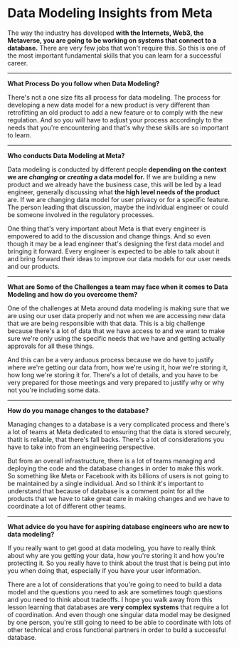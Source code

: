 # **Data Modeling Insights from Meta**

The way the industry has developed **with the Internets, Web3, the Metaverse, you are going to be working on systems that connect to a database.** There are very few jobs that won't require this. So this is one of the most important fundamental skills that you can learn for a successful career.

---

**What Process Do you follow when Data Modeling?**

There's not a one size fits all process for data modeling. The process for developing a new data model for a new product is very different than retrofitting an old product to add a new feature or to comply with the new regulation. And so you will have to adjust your process accordingly to the needs that you're encountering and that's why these skills are so important to learn.

---

**Who conducts Data Modeling at Meta?**

Data modeling is conducted by different people **depending on the context we are *changing* or *creating* a data model for.** If we are building a new product and we already have the business case, this will be led by a lead engineer, generally discussing what **the high level needs of the product** are. If we are changing data model for user privacy or for a specific feature. The person leading that discussion, maybe the individual engineer or could be someone involved in the regulatory processes.

One thing that's very important about Meta is that every engineer is empowered to add to the discussion and change things. And so even though it may be a lead engineer that's designing the first data model and bringing it forward. Every engineer is expected to be able to talk about it and bring forward their ideas to improve our data models for our user needs and our products.

---

**What are Some of the Challenges a team may face when it comes to Data Modeling and how do you overcome them?**

One of the challenges at Meta around data modeling is making sure that we are using our user data properly and not when we are accessing new data that we are being responsible with that data. This is a big challenge because there's a lot of data that we have access to and we want to make sure we're only using the specific needs that we have and getting actually approvals for all these things.

And this can be a very arduous process because we do have to justify where we're getting our data from, how we're using it, how we're storing it, how long we're storing it for. There's a lot of details, and you have to be very prepared for those meetings and very prepared to justify why or why not you're including some data.

---

**How do you manage changes to the database?**

Managing changes to a database is a very complicated process and there's a lot of teams at Meta dedicated to ensuring that the data is stored securely, thatit is reliable, that there's fall backs. There's a lot of considerations you have to take into from an engineering perspective.

But from an overall infrastructure, there is a lot of teams managing and deploying the code and the database changes in order to make this work. So something like Meta or Facebook with its billions of users is not going to be maintained by a single individual. And so I think it's important to understand that because of database is a comment point for all the products that we have to take great care in making changes and we have to coordinate a lot of different other teams.

---

**What advice do you have for aspiring database engineers who are new to data modeling?**

If you really want to get good at data modeling, you have to really think about why are you getting your data, how you're storing it and how you're protecting it. So you really have to think about the trust that is being put into you when doing that, especially if you have your user information.

There are a lot of considerations that you're going to need to build a data model and the questions you need to ask are sometimes tough questions and you need to think about tradeoffs. I hope you walk away from this lesson learning that databases are **very complex systems** that require a lot of coordination. And even though one singular data model may be designed by one person, you're still going to need to be able to coordinate with lots of other technical and cross functional partners in order to build a successful database.
